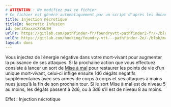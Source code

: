 ```yaml
---
# ATTENTION : Ne modifiez pas ce fichier
# Ce fichier est généré automatiquement par un script d'après les données du module Foundry VTT officiel et de sa traduction
title: Injection nécrotique
titleEn: Necrotic Infusion
id: 6erzXaxxvcXYnL9H
urlFr: https://gitlab.com/pathfinder-fr/foundryvtt-pathfinder2-fr/-/blob/master/data/feats/6erzXaxxvcXYnL9H.htm
urlEn: https://gitlab.com/hooking/foundry-vtt---pathfinder-2e/-/blob/master/packs/data/feats.db/necrotic-infusion.json
layout: dons
---
```

Vous injectez de l’énergie négative dans votre mort‑vivant pour augmenter la puissance de ses attaques. Si la prochaine action que vous effectuez consiste à lancer un sort de [Mise à mal](../sorts/mise-à-mal.html) pour restaurer les points de vie d’un unique mort‑vivant, celui‑ci inflige ensuite 1d6 dégâts négatifs supplémentaires avec ses armes de corps à corps et ses attaques à mains nues jusqu’à la fin de son prochain tour. Si le sort Mise à mal est de niveau 5 au moins, les dégâts passent à 2d6, ou à 3d6 s’il est de niveau 8 au moins.

Effet : Injection nécrotique
